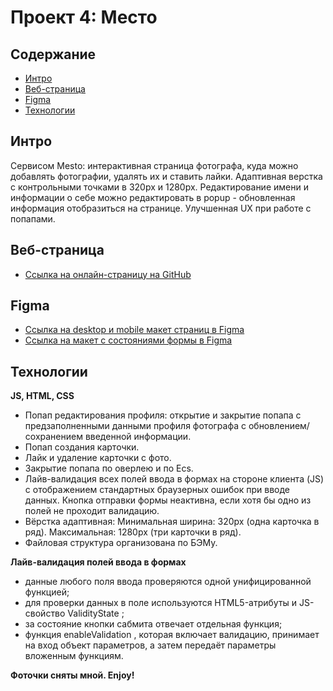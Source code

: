 # Проект 4: Место

## Содержание

* [Интро](#интро)
* [Веб-страница](#веб-страница)
* [Figma ](#figma)
* [Технологии ](#технологии)

## Интро

Сервисом Mesto: интерактивная страница фотографа, куда можно добавлять фотографии, удалять их и ставить лайки. Адаптивная верстка с контрольными точками в 320px и 1280px. Редактирование имени и информации о себе можно редактировать в popup - обновленная информация отобразиться на странице. Улучшенная UX при работе с попапами.

## Веб-страница
* [Ссылка на онлайн-страницу на GitHub](https://kapkaeva.github.io/mesto/index.html)


## Figma

* [Ссылка на  desktop и mobile макет страниц в Figma](https://www.figma.com/file/2cn9N9jSkmxD84oJik7xL7/JavaScript.-Sprint-4)
* [Ссылка на макет с состояниями формы в Figma](https://www.figma.com/file/kRVLKwYG3d1HGLvh7JFWRT/JavaScript.-Sprint-6)

## Технологии

**JS, HTML, CSS**

* Попап редактирования профиля: открытие и закрытие попапа с предзаполненными данными профиля фотографа с обновлением/сохранением введенной информации. 
* Попап создания карточки.
* Лайк и удаление карточки с фото.
* Закрытие попапа по оверлею и по Ecs.
* Лайв-валидация всех полей ввода в формах на стороне клиента (JS) с отображением стандартных браузерных ошибок при вводе данных. Кнопка отправки формы неактивна, если хотя бы одно из полей не проходит валидацию.
* Вёрстка адаптивная: Минимальная ширина: 320px (одна карточка в ряд). Максимальная: 1280px (три карточки в ряд).
* Файловая структура организована по БЭМу.

**Лайв-валидация полей ввода в формах**

* данные любого поля ввода проверяются одной унифицированной функцией;
* для проверки данных в поле используются HTML5-атрибуты и JS-свойство ValidityState ;
* за состояние кнопки сабмита отвечает отдельная функция;
* функция enableValidation , которая включает валидацию, принимает на вход объект параметров, а затем
передаёт параметры вложенным функциям.

**Фоточки сняты мной. Enjoy!**